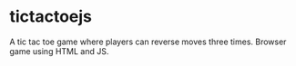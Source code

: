 # tictactoejs
A tic tac toe game where players can reverse moves three times. Browser game using HTML and JS.
